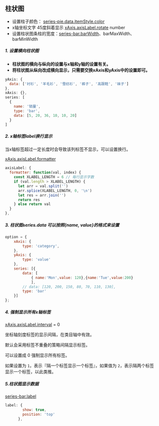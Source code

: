 ## 柱状图

- 设置柱子颜色： [series-pie.data.itemStyle.color](https://echarts.apache.org/zh/option.html#series-pie.data.itemStyle.color)
- x轴坐标文字 45度斜着显示 [xAxis.axisLabel.rotate](https://echarts.apache.org/zh/option.html#xAxis.axisLabel.rotate) number
- 设置柱状图条柱的宽度：[series-bar.barWidth](https://echarts.apache.org/zh/option.html#series-bar.barWidth)、barMaxWidth、barMinWidth



##### 1. 设置横向柱状图

- **柱状图的横向与纵向的设置与x轴和y轴的设置有关。**
- **将柱状图从纵向改成横向显示，只需要交换xAxis和yAxis中的设置即可。**

```js
yAxis: {
  data: ['衬衫', '羊毛衫', '雪纺衫', '裤子', '高跟鞋', '袜子']
},
xAxis: {},
series: [
  {
    name: '销量',
    type: 'bar',
    data: [5, 20, 36, 10, 10, 20]
  }
]
```



##### 2. x轴标签label换行显示

当x轴标签超过一定长度时会导致该列标签不显示，可以设置换行。

[xAxis.axisLabel.formatter](https://echarts.apache.org/zh/option.html#xAxis.axisLabel.formatter)

```js
axisLabel: {
  formatter: function(val, index) {
    const XLABEL_LENGTH = 6 // 每行显示字数
    if (val.length > XLABEL_LENGTH) {
      let arr = val.split('')
      arr.splice(XLABEL_LENGTH, 0, '\n')
      let res = arr.join('')
      return res
    } else return val
  }
},
```



##### 3. 柱状图series.data 可以按照{name, value}的格式来设置

```js
option = {
    xAxis: {
        type: 'category',
    },
    yAxis: {
        type: 'value'
    },
    series: [{
        data: [
            { name:'Mon',value: 120},{name:'Tue',value:200}
            ],
        // data: [120, 200, 150, 80, 70, 110, 130],
        type: 'bar'
    }]
};
```



##### 4. 强制显示所有x轴标签

[xAxis.axisLabel.interval](https://echarts.apache.org/zh/option.html#xAxis.axisLabel.interval) = 0

坐标轴刻度标签的显示间隔，在类目轴中有效。

默认会采用标签不重叠的策略间隔显示标签。

可以设置成 0 强制显示所有标签。

如果设置为 `1`，表示『隔一个标签显示一个标签』，如果值为 `2`，表示隔两个标签显示一个标签，以此类推。



##### 5.柱状图显示数据

 [series-bar.label](https://echarts.apache.org/zh/option.html#series-bar.label)

```js
label: {
        show: true,
        position: 'top'
      },
```

